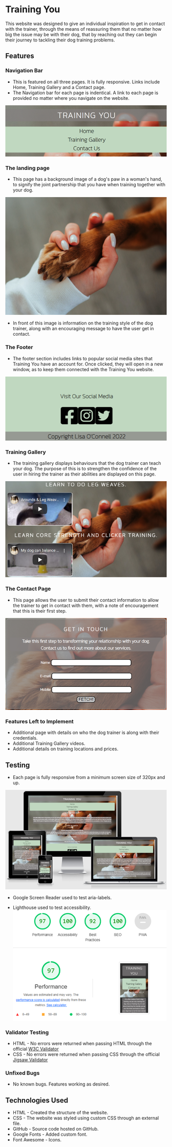 # Training You

This website was designed to give an individual inspiration to get in contact with the trainer, through the means of reassuring them that no matter how big the issue may be with their dog, that by reaching out they can begin their journey to tackling their dog training problems.

## Features

### Navigation Bar
* This is featured on all three pages. It is fully responsive. Links include Home, Training Gallery and a Contact page.
* The Navigation bar for each page is indentical. A link to each page is provided no matter where you navigate on the website.

![image of navigation bar](/assets/images/navigationbar.png "Navigation Bar")

### The landing page
* This page has a background image of a dog's paw in a woman's hand, to signify the joint partnership that you have when training together with your dog.

![image of a dog's paw in a woman's hand](/assets/images/doginhandsmall.png "Woman holding the paw of her dog")

* In front of this image is information on the training style of the dog trainer, along with an encouraging message to have the user get in contact.

### The Footer

* The footer section includes links to popular social media sites that Training You have an account for. Once clicked, they will open in a new window, as to keep them connected with the Training You website.

![image of social media links located in the footer](/assets/images/footerlinks.png "Image of the website Footer displaying links to Facebook, Instagram and Twitter")

### Training Gallery

* The training gallery displays behaviours that the dog trainer can teach your dog. The purpose of this is to strengthen the confidence of the user in hiring the trainer as their abilities are displayed on this page.

![image of the training gallery](/assets/images/traininggallery.png "Image of the training gallery")

### The Contact Page

* This page allows the user to submit their contact information to allow the trainer to get in contact with them, with a note of encouragement that this is their first step.

![Image of contact form](/assets/images/contactform.png "Image of contactg form")

### Features Left to Implement

* Additional page with details on who the dog trainer is along with their credentials.
* Additional Training Gallery videos.
* Additional details on training locations and prices.

## Testing

* Each page is fully responsive from a minimum screen size of 320px and up.

![image displaying responsiveness of landing page](/assets/images/responsiveness.png "Four screens of various sizes displaying the responsive elements of the landing page")

* Google Screen Reader used to test aria-labels.

* Lighthouse used to test accessibility.
![image displaying lighthouse accessibility results](/assets/images/lighthouse.png "Image displaying lighthouse accessibility results")

### Validator Testing

* HTML - No errors were returned when passing HTML through the official [W3C Validator](https://validator.w3.org/)
* CSS - No errors were returned when passing CSS through the official [Jigsaw Validator](https://jigsaw.w3.org/)

### Unfixed Bugs
* No known bugs. Features working as desired.

## Technologies Used

* HTML - Created the structure of the website.
* CSS - The website was styled using custom CSS through an external file.
* GitHub - Source code hosted on GitHub.
* Google Fonts - Added custom font.
* Font Awesome - Icons.